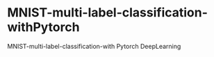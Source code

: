 # MNIST-multi-label-classification-withPytorch
MNIST-multi-label-classification-with Pytorch DeepLearning
